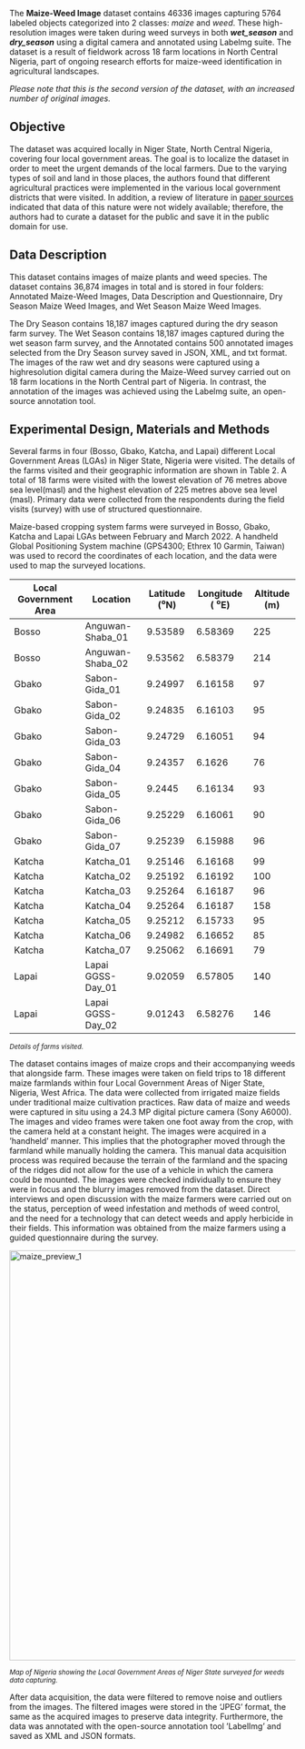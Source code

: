 The **Maize-Weed Image** dataset contains 46336 images capturing 5764 labeled objects categorized into 2 classes: *maize* and *weed*. These high-resolution images were taken during weed surveys in both ***wet_season*** and ***dry_season*** using a digital camera and annotated using Labelmg suite. The dataset is a result of fieldwork across 18 farm locations in North Central Nigeria, part of ongoing research efforts for maize-weed identification in agricultural landscapes.

<i> Please note that this is the second version of the dataset, with an increased number of original images.</i>

## Objective

The dataset was acquired locally in Niger State, North Central Nigeria, covering four local government areas. The goal is to localize the dataset in order to meet the urgent demands of the local farmers. Due to the varying types of soil and land in those places, the authors found that different agricultural practices were implemented in the various local government districts that were visited. In addition, a review of literature in [paper sources](https://www.sciencedirect.com/science/article/pii/S2352340923001488) indicated that data of this nature were not widely available; therefore, the authors had to curate a dataset for the public and save it in the public domain for use.

## Data Description

This dataset contains images of maize plants and weed species. The dataset contains 36,874 images in total and is stored in four folders: Annotated Maize-Weed Images, Data Description and Questionnaire, Dry Season Maize Weed Images, and Wet Season Maize Weed Images.

The Dry Season contains 18,187 images captured during the dry season farm survey. The Wet Season contains 18,187 images captured during the wet season farm survey, and the Annotated contains 500 annotated images selected from the Dry Season survey saved in JSON, XML, and txt format. The images of the raw wet and dry seasons were captured using a highresolution digital camera during the Maize-Weed survey carried out on 18 farm locations in the North Central part of Nigeria. In contrast, the annotation of the images was achieved using the Labelmg suite, an open-source annotation tool.

## Experimental Design, Materials and Methods

Several farms in four (Bosso, Gbako, Katcha, and Lapai) different Local Government Areas (LGAs) in Niger State, Nigeria were visited. The details of the farms visited and their geographic information are shown in Table 2. A total of 18 farms were visited with the lowest elevation of 76 metres above sea level(masl) and the highest elevation of 225 metres above sea level (masl). Primary data were collected from the respondents during the field visits (survey) with use of structured questionnaire. 

Maize-based cropping system farms were surveyed in Bosso, Gbako, Katcha and Lapai LGAs between February and March 2022. A handheld Global Positioning System machine (GPS4300; Ethrex 10 Garmin, Taiwan) was used to record the coordinates of each location, and the data were used to map the surveyed locations. 

| Local Government Area | Location           | Latitude (⁰N) | Longitude ( ⁰E) | Altitude (m) |
|-----------------------|--------------------|---------------|----------------|--------------|
| Bosso                 | Anguwan-Shaba_01   | 9.53589       | 6.58369        | 225          |
| Bosso                 | Anguwan-Shaba_02   | 9.53562       | 6.58379        | 214          |
| Gbako                 | Sabon-Gida_01      | 9.24997       | 6.16158        | 97           |
| Gbako                 | Sabon-Gida_02      | 9.24835       | 6.16103        | 95           |
| Gbako                 | Sabon-Gida_03      | 9.24729       | 6.16051        | 94           |
| Gbako                 | Sabon-Gida_04      | 9.24357       | 6.1626         | 76           |
| Gbako                 | Sabon-Gida_05      | 9.2445        | 6.16134        | 93           |
| Gbako                 | Sabon-Gida_06      | 9.25229       | 6.16061        | 90           |
| Gbako                 | Sabon-Gida_07      | 9.25239       | 6.15988        | 96           |
| Katcha                | Katcha_01          | 9.25146       | 6.16168        | 99           |
| Katcha                | Katcha_02          | 9.25192       | 6.16192        | 100          |
| Katcha                | Katcha_03          | 9.25264       | 6.16187        | 96           |
| Katcha                | Katcha_04          | 9.25264       | 6.16187        | 158          |
| Katcha                | Katcha_05          | 9.25212       | 6.15733        | 95           |
| Katcha                | Katcha_06          | 9.24982       | 6.16652        | 85           |
| Katcha                | Katcha_07          | 9.25062       | 6.16691        | 79           |
| Lapai                 | Lapai GGSS-Day_01  | 9.02059       | 6.57805        | 140          |
| Lapai                 | Lapai GGSS-Day_02  | 9.01243       | 6.58276        | 146          |

<span style="font-size: smaller; font-style: italic;">Details of farms visited.</span>


The dataset contains images of maize crops and their accompanying weeds that alongside farm. These images were taken on field trips to 18 different maize farmlands within four Local Government Areas of Niger State, Nigeria, West Africa. The data were collected from irrigated maize fields under traditional maize cultivation practices. Raw data of maize and weeds were captured in situ using a 24.3 MP digital picture camera (Sony A6000). The images and video frames were taken one foot away from the crop, with the camera held at a constant height. The images were acquired in a ’handheld’ manner. This implies that the photographer moved through the farmland while manually holding the camera. This manual data acquisition process was required because the terrain of the farmland and the spacing of the ridges did not allow for the use of a vehicle in which the camera could be mounted. The images were checked individually to ensure they were in focus and the blurry images removed from the dataset. Direct interviews and open discussion with the maize farmers were carried out on the status, perception of weed infestation and methods of weed control, and the need for a technology that can detect weeds and apply herbicide in their fields. This information was obtained from the maize farmers using a guided questionnaire during the survey.

<img width="721" alt="maize_preview_1" src="https://github.com/dataset-ninja/maize-weed-image/assets/123257559/34f1c5f6-06ac-4d82-acc2-a0d5e3cccfd4">

<span style="font-size: smaller; font-style: italic;">Map of Nigeria showing the Local Government Areas of Niger State surveyed for weeds data capturing.</span>

After data acquisition, the data were filtered to remove noise and outliers from the images. The filtered images were stored in the ‘JPEG’ format, the same as the acquired images to preserve data integrity. Furthermore, the data was annotated with the open-source annotation tool ’LabelImg’ and saved as XML and JSON formats.
